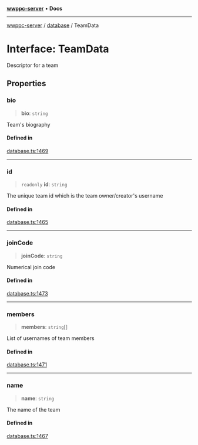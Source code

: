 [**wwppc-server**](../../README.md) • **Docs**

***

[wwppc-server](../../modules.md) / [database](../README.md) / TeamData

# Interface: TeamData

Descriptor for a team

## Properties

### bio

> **bio**: `string`

Team's biography

#### Defined in

[database.ts:1469](https://github.com/WWPPC/WWPPC-server/blob/96bcc74e00ec496e35202c4bddfc3a060fa4a556/src/database.ts#L1469)

***

### id

> `readonly` **id**: `string`

The unique team id which is the team owner/creator's username

#### Defined in

[database.ts:1465](https://github.com/WWPPC/WWPPC-server/blob/96bcc74e00ec496e35202c4bddfc3a060fa4a556/src/database.ts#L1465)

***

### joinCode

> **joinCode**: `string`

Numerical join code

#### Defined in

[database.ts:1473](https://github.com/WWPPC/WWPPC-server/blob/96bcc74e00ec496e35202c4bddfc3a060fa4a556/src/database.ts#L1473)

***

### members

> **members**: `string`[]

List of usernames of team members

#### Defined in

[database.ts:1471](https://github.com/WWPPC/WWPPC-server/blob/96bcc74e00ec496e35202c4bddfc3a060fa4a556/src/database.ts#L1471)

***

### name

> **name**: `string`

The name of the team

#### Defined in

[database.ts:1467](https://github.com/WWPPC/WWPPC-server/blob/96bcc74e00ec496e35202c4bddfc3a060fa4a556/src/database.ts#L1467)
